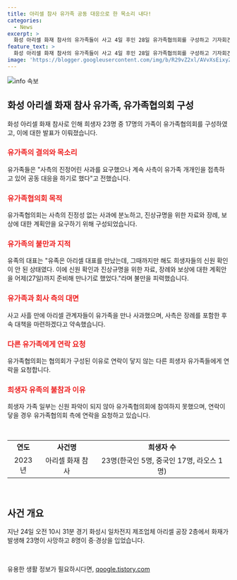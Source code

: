 ```yaml
---
title: 아리셀 참사 유가족 공동 대응으로 한 목소리 내다!
categories:
  - News
excerpt: >
  화성 아리셀 화재 참사의 유가족들이 사고 4일 후인 28일 유가족협의회를 구성하고 기자회견을 열었다. 유가족들은 사측의 사과 부족에 분노하며 공동 대응을 결정하고, 지원 및 장례에 대한 계획을 요구했다. 한 명의 유족은 이전 유족과의 약속을 어기고 개별적으로 연락한 것을 지적하며 분노를 터뜨렸고, 다른 유가족도 연락을 요청했다. 이어 유가족들은 희생자들의 신원 확인이 늦어진 것에 대해 불만을 표현했다. 추가로 중국 동포도 유가족회의에 참석해 신원 파악과 후속 대책에 대한 걱정을 전했고, 사측은 유가족의 요구에 대해 추후 기자회견을 통해 전할 예정이라고 밝혔다.
feature_text: >
  화성 아리셀 화재 참사의 유가족들이 사고 4일 후인 28일 유가족협의회를 구성하고 기자회견을 열었다. 유가족들은 사측의 사과 부족에 분노하며 공동 대응을 결정하고, 지원 및 장례에 대한 계획을 요구했다. 한 명의 유족은 이전 유족과의 약속을 어기고 개별적으로 연락한 것을 지적하며 분노를 터뜨렸고, 다른 유가족도 연락을 요청했다. 이어 유가족들은 희생자들의 신원 확인이 늦어진 것에 대해 불만을 표현했다. 추가로 중국 동포도 유가족회의에 참석해 신원 파악과 후속 대책에 대한 걱정을 전했고, 사측은 유가족의 요구에 대해 추후 기자회견을 통해 전할 예정이라고 밝혔다.
image: 'https://blogger.googleusercontent.com/img/b/R29vZ2xl/AVvXsEixyZcFfHzMRdzZMjFBmAUKJYCLCGyLL1o632UiGVXcaFdKo_bkvkuCioo0uUKlGfBVcT3P84aROyZIXSBEx3Aw5nCQ3pTgDom1WDC4m8eifvWiAmWEEVb4x6G_l8C0QH225ldMjyaFvpxGEBGNO37VmDTDMHGhJPq73UglMfDca1-0aw/s1600/blogspot.png'
---
```


<p><img src="https://blogger.googleusercontent.com/img/b/R29vZ2xl/AVvXsEixyZcFfHzMRdzZMjFBmAUKJYCLCGyLL1o632UiGVXcaFdKo_bkvkuCioo0uUKlGfBVcT3P84aROyZIXSBEx3Aw5nCQ3pTgDom1WDC4m8eifvWiAmWEEVb4x6G_l8C0QH225ldMjyaFvpxGEBGNO37VmDTDMHGhJPq73UglMfDca1-0aw/s1600/blogspot.png" alt="info 속보" /></p>

<h2 data-ke-size="size26">화성 아리셀 화재 참사 유가족, 유가족협의회 구성</h2>

<p data-ke-size="size16">화성 아리셀 화재 참사로 인해 희생자 23명 중 17명의 가족이 유가족협의회를 구성하였고, 이에 대한 발표가 이뤄졌습니다. </p>

<h3><b><span style="color: #ee2323;">유가족의 결의와 목소리</span></b></h3>

<p data-ke-size="size16">유가족들은 "사측의 진정어린 사과를 요구했으나 계속 사측이 유가족 개개인을 접촉하고 있어 공동 대응을 하기로 했다"고 전했습니다.</p>

<h3><b><span style="color: #ee2323;">유가족협의회 목적</span></b></h3>

<p data-ke-size="size16">유가족협의회는 사측의 진정성 없는 사과에 분노하고, 진상규명을 위한 자료와 장례, 보상에 대한 계획안을 요구하기 위해 구성되었습니다.</p>

<h3><b><span style="color: #ee2323;">유가족의 불만과 지적</span></b></h3>

<p data-ke-size="size16">유족의 대표는 "유족은 아리셀 대표를 만났는데, 그때까지만 해도 희생자들의 신원 확인이 안 된 상태였다. 이에 신원 확인과 진상규명을 위한 자료, 장례와 보상에 대한 계획안을 어제(27일)까지 준비해 만나기로 했었다."라며 불만을 피력했습니다.</p>

<h3><b><span style="color: #ee2323;">유가족과 회사 측의 대면</span></b></h3>

<p data-ke-size="size16">사고 사흘 만에 아리셀 관계자들이 유가족을 만나 사과했으며, 사측은 장례를 포함한 후속 대책을 마련하겠다고 약속했습니다.</p>

<h3><b><span style="color: #ee2323;">다른 유가족에게 연락 요청</span></b></h3>

<p data-ke-size="size16">유가족협의회는 협의회가 구성된 이유로 연락이 닿지 않는 다른 희생자 유가족들에게 연락을 요청합니다.</p>

<h3><b><span style="color: #ee2323;">희생자 유족의 불참과 이유</span></b></h3>

<p data-ke-size="size16">희생자 가족 일부는 신원 파악이 되지 않아 유가족협의회에 참여하지 못했으며, 연락이 닿을 경우 유가족협의회 측에 연락을 요청하고 있습니다.</p>

<p data-ke-size="size16">&nbsp;</p>

<table>
  <tbody>
    <tr>
      <td style="text-align: center; height: 17px;"><b>연도</b></td>
      <td style="text-align: center; height: 17px;"><b>사건명</b></td>
      <td style="text-align: center; height: 17px;"><b>희생자 수</b></td>
    </tr>
    <tr>
      <td style="text-align: center; height: 17px;">2023년</td>
      <td style="text-align: center; height: 17px;">아리셀 화재 참사</td>
      <td style="text-align: center; height: 17px;">23명(한국인 5명, 중국인 17명, 라오스 1명)</td>
    </tr>
  </tbody>
</table>

<p data-ke-size="size16">&nbsp;</p>

<h2 data-ke-size="size26">사건 개요</h2>

<p data-ke-size="size16">지난 24일 오전 10시 31분 경기 화성시 일차전지 제조업체 아리셀 공장 2층에서 화재가 발생해 23명이 사망하고 8명이 중·경상을 입었습니다.</p>

<p data-ke-size="size16">&nbsp;</p>
유용한 생활 정보가 필요하시다면, <a href="https://qoogle.tistory.com" rel="dofollow">qoogle.tistory.com</a>



